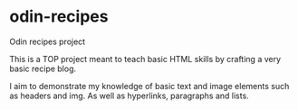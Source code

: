 # odin-recipes
Odin recipes project

This is a TOP project meant to teach basic HTML skills by crafting a very basic recipe blog.

I aim to demonstrate my knowledge of basic text and image elements such as headers and img. As well as hyperlinks, paragraphs and lists.